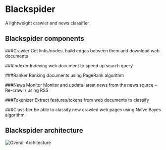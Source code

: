 
# Blackspider

A lightweight crawler and news classifier

## Blackspider components

###Crawler
Get links/nodes, build edges between them and download web documents

###Indexer
Indexing web document to speed up search query

###Ranker
Ranking documents using PageRank algorithm

###News Monitor
Monitor and update latest news from the news source – Re-crawl / using RSS

###Tokenizer
Extract features/tokens from web documents to classify

###Classifier
Be able to classify new crawled web pages using Naïve Bayes algorithm

## Blackspider architecture
![Overall Architecture](https://github.com/duytd/blackspider/tree/master/images/overall-architecture.png)


